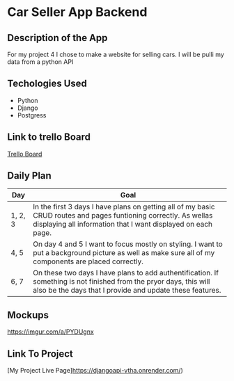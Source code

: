 # Car Seller App Backend


## Description of the App
For my project 4 I chose to make a website for selling cars.  I will be pulli my data from a python API

## Techologies Used

- Python
- Django
- Postgress

## Link to trello Board
[Trello Board](https://trello.com/b/iIsI9RSr/car-seller-app)


## Daily Plan
| Day | Goal |
|-----|------|
| 1, 2, 3| In the first 3 days I have plans on getting all of my basic CRUD routes and pages funtioning correctly. As wellas displaying all information that I want displayed on each page.|
| 4, 5 | On day 4 and 5 I want to focus mostly on styling.  I want to put a background picture as well as make sure all of my components are placed correctly.|
| 6, 7 |  On these two days I have plans to add authentification.  If something is not finished from the pryor days, this will also be the days that I provide and update these features.| 


## Mockups

https://imgur.com/a/PYDUgnx

## Link To Project

[My Project Live Page]https://djangoapi-vtha.onrender.com/)